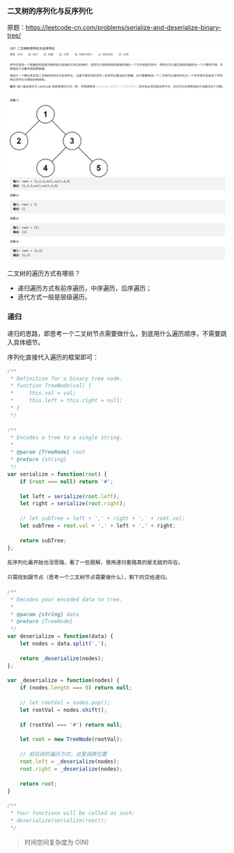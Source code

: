 ### 二叉树的序列化与反序列化

原题：https://leetcode-cn.com/problems/serialize-and-deserialize-binary-tree/

![serialize-and-deserialize-binary-tree](./../../../../assets/data-structrue/binary-tree/serialize-and-deserialize-binary-tree.png)

二叉树的遍历方式有哪些？
- 递归遍历方式有前序遍历，中序遍历，后序遍历；
- 迭代方式一般是层级遍历。

### 递归

递归的思路，即思考一个二叉树节点需要做什么，到底用什么遍历顺序，不需要跳入具体细节。

序列化直接代入遍历的框架即可：

```js
/**
 * Definition for a binary tree node.
 * function TreeNode(val) {
 *     this.val = val;
 *     this.left = this.right = null;
 * }
 */

/**
 * Encodes a tree to a single string.
 *
 * @param {TreeNode} root
 * @return {string}
 */
var serialize = function(root) {
    if (root === null) return '#';

    let left = serialize(root.left);
    let right = serialize(root.right);

    // let subTree = left + ',' + right + ',' + root.val;
    let subTree = root.val + ',' + left + ',' + right;

    return subTree;
};

反序列化最开始也没思路，看了一些题解，使用递归套路真的是无敌的存在。

只需找到跟节点（思考一个二叉树节点需要做什么），剩下的交给递归。

/**
 * Decodes your encoded data to tree.
 *
 * @param {string} data
 * @return {TreeNode}
 */
var deserialize = function(data) {
    let nodes = data.split(',');

    return _deserialize(nodes);
};

var _deserialize = function(nodes) {
    if (nodes.length === 0) return null;

    // let rootVal = nodes.pop();
    let rootVal = nodes.shift();

    if (rootVal === '#') return null;

    let root = new TreeNode(rootVal);

    // 前后续的遍历方式，这里调换位置
    root.left = _deserialize(nodes);
    root.right = _deserialize(nodes);

    return root;
}

/**
 * Your functions will be called as such:
 * deserialize(serialize(root));
 */
```

> 时间空间复杂度为 O(N)